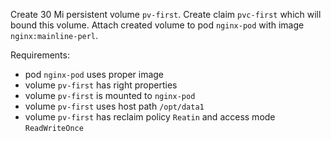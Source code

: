 Create 30 Mi persistent volume `pv-first`. Create claim `pvc-first` which will bound this volume. Attach created volume to pod `nginx-pod` with image `nginx:mainline-perl`.

Requirements:
- pod `nginx-pod` uses proper image
- volume `pv-first` has right properties
- volume `pv-first` is mounted to `nginx-pod` 
- volume `pv-first` uses host path `/opt/data1`
- volume `pv-first` has reclaim policy `Reatin` and access mode `ReadWriteOnce`
